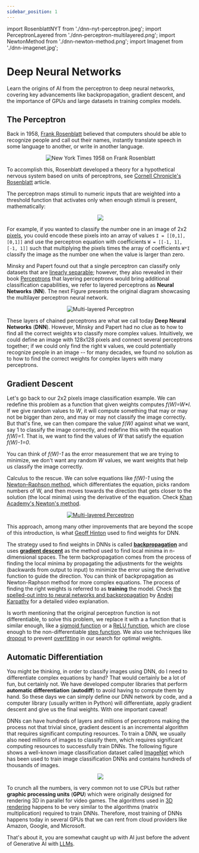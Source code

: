 ```yaml
---
sidebar_position: 1
---
```


import RosenblattNYT from './dnn-nyt-perceptron.jpeg';
import PerceptronLayered from './dnn-perceptron-multilayered.png';
import NewtonMethod from './dnn-newton-method.png';
import Imagenet from './dnn-imagenet.jpg';

# Deep Neural Networks

Learn the origins of AI from the perceptron to deep neural networks, covering key advancements like backpropagation, gradient descent, and the importance of GPUs and large datasets in training complex models.

## The Perceptron

Back in 1958, [Frank Rosenblatt](https://en.wikipedia.org/wiki/Frank_Rosenblatt) believed that computers should be able to recognize people and call out their names, instantly translate speech in some language to another, or write in another language.

<center><img src={RosenblattNYT} alt="New York Times 1958 on Frank Rosenblatt" style={{width: 500}} /></center>

To accomplish this, Rosenblatt developed a theory for a hypothetical nervous system based on units of perceptrons, see [Cornell Chronicle's Rosenblatt](https://news.cornell.edu/stories/2019/09/professors-perceptron-paved-way-ai-60-years-too-soon) article.

The perceptron maps stimuli to numeric inputs that are weighted into a threshold function that activates only when enough stimuli is present, mathematically:

<center><img src="https://latex.codecogs.com/svg.latex?f(x) = \begin{cases} 1 & \sum_{i=1}^m w_i x_i + b > 0\\ 0 & \text{otherwise} \end{cases}" /></center>

For example, if you wanted to classify the number one in an image of 2x2 [pixels](https://en.wikipedia.org/wiki/Pixel), you could encode these pixels into an array of values `I = [[0,1], [0,1]]` and use the perceptron equation with coefficients `W = [[-1, 1], [-1, 1]]` such that multiplying the pixels times the array of coefficients `W*I` classify the image as the number one when the value is larger than zero.

Minsky and Papert found out that a single perceptron can classify only datasets that are [linearly separable](https://en.wikipedia.org/wiki/Linear_separability); however, they also revealed in their book [Perceptrons](https://direct.mit.edu/books/monograph/3132/PerceptronsAn-Introduction-to-Computational) that layering perceptrons would bring additional classification capabilities, we refer to layered perceptrons as **Neural Networks** (**NN**). The next Figure presents the original diagram showcasing the multilayer perceptron neural network.

<center><img src={PerceptronLayered} alt="Multi-layered Perceptron" style={{width: 500}} /></center>

These layers of chained perceptrons are what we call today **Deep Neural Networks** (**DNN**). However, Minsky and Papert had no clue as to how to find all the correct weights `W` to classify more complex values. Intuitively, we could define an image with 128x128 pixels and connect several perceptrons together; if we could only find the right `W` values, we could potentially recognize people in an image -- for many decades, we found no solution as to how to find the correct weights for complex layers with many perceptrons.

## Gradient Descent

Let's go back to our 2x2 pixels image classification example. We can redefine this problem as a function that given weights computes *f(W)=W\*I*. If we give random values to *W*, it will compute something that may or may not be bigger than zero, and may or may not classify the image correctly. But that's fine, we can then compare the value *f(W)* against what we want, say 1 to classify the image correctly, and redefine this with the equation *f(W)=1*. That is, we want to find the values of *W* that satisfy the equation *f(W)-1=0*.

You can think of *f(W)-1* as the error measurement that we are trying to minimize, we don't want any random *W* values, we want weights that help us classify the image correctly.

Calculus to the rescue. We can solve equations like *f(W)-1* using the [Newton–Raphson method](https://en.wikipedia.org/wiki/Newton%27s_method), which differentiates the equation, picks random numbers of W, and then moves towards the direction that gets closer to the solution (the local minima) using the derivative of the equation. Check [Khan Academy's Newton's method](https://www.khanacademy.org/math/ap-calculus-ab/ab-differentiation-1-new/ab-2-1/v/newton-leibniz-and-usain-bolt).

<center><a href="https://towardsdatascience.com/newton-raphson-explained-and-visualised-23f63da21bd5"><img src={NewtonMethod} alt="Multi-layered Perceptron" style={{width: 500}} /></a></center>

This approach, among many other improvements that are beyond the scope of this introduction, is what [Geoff Hinton](https://en.wikipedia.org/wiki/Geoffrey_Hinton) used to find weights for DNN.

The strategy used to find weights in DNNs is called **[backpropagation](https://en.wikipedia.org/wiki/Backpropagation)** and uses **[gradient descent](https://en.wikipedia.org/wiki/Gradient_descent)** as the method used to find local minima in n-dimensional spaces. The term backpropagation comes from the process of finding the local minima by propagating the adjustments for the weights (backwards from output to input) to minimize the error using the derivative function to guide the direction. You can think of backpropagation as Newton-Raphson method for more complex equations. The process of finding the right weights is referred to as **training** the model. Check [the spelled-out intro to neural networks and backpropagation](https://youtu.be/VMj-3S1tku0?si=V9qAvlc7UNf3Ydy0) by [Andrej Karpathy](https://karpathy.ai/) for a detailed video explanation.

Is worth mentioning that the original perceptron function is not differentiable, to solve this problem, we replace it with a a function that is similar enough, like a [sigmoid function](https://en.wikipedia.org/wiki/Sigmoid_function) or a [ReLU function](https://en.wikipedia.org/wiki/Rectifier_(neural_networks)), which are close enough to the non-differentiable [step function](https://en.wikipedia.org/wiki/Heaviside_step_function). We also use techniques like [dropout](https://en.wikipedia.org/wiki/Dilution_(neural_networks)) to prevent [overfitting](https://en.wikipedia.org/wiki/Overfitting) in our search for optimal weights.

## Automatic Differentiation

You might be thinking, in order to classify images using DNN, do I need to differentiate complex equations by hand? That would certainly be a lot of fun, but certainly not. We have developed computer libraries that perform **automatic differentiation** (**autodiff**) to avoid having to compute them by hand. So these days we can simply define our DNN network by code, and a computer library (usually written in Python) will differentiate, apply gradient descent and give us the final weights. With one important caveat!

DNNs can have hundreds of layers and millions of perceptrons making the process not that trivial since, gradient descent is an incremental algorithm that requires significant computing resources. To train a DNN, we usually also need millions of images to classify them, which requires significant computing resources to successfully train DNNs. The following figure shows a well-known image classification dataset called [ImageNet](https://www.image-net.org/) which has been used to train image classification DNNs and contains hundreds of thousands of images.

<center><a href="https://paperswithcode.com/dataset/imagenet"><img src={Imagenet} style={{width: 400}} /></a></center>

To crunch all the numbers, is very common not to use CPUs but rather **graphic processing units** (**GPU**) which were originally designed for rendering 3D in parallel for video games. The algorithms used in [3D rendering](https://en.wikipedia.org/wiki/3D_rendering) happens to be very similar to the algorithms (matrix multiplication) required to train DNNs. Therefore, most training of DNNs happens today in several GPUs that we can rent from cloud providers like Amazon, Google, and Microsoft.

That's about it, you are somewhat caught up with AI just before the advent of Generative AI with [LLMs](llm.md).
